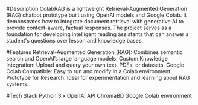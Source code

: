#Description
ColabRAG is a lightweight Retrieval-Augmented Generation (RAG) chatbot prototype built using OpenAI models and Google Colab.
It demonstrates how to integrate document retrieval with generative AI to provide context-aware, factual responses. The project serves as a foundation for developing intelligent reading assistants that can answer a student's questions over lesson and knowledge bases.

#Features
Retrieval-Augmented Generation (RAG): Combines semantic search and OpenAI’s large language models.
Custom Knowledge Integration: Upload and query your own text, PDFs, or datasets.
Google Colab Compatible: Easy to run and modify in a Colab environment.
Prototype for Research: Ideal for experimentation and learning about RAG systems.

#Tech Stack
Python 3.x
OpenAI API
ChromaBD
Google Colab environment
